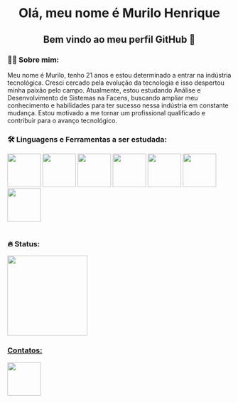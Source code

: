 <div id="header" align="center">
  
# Olá, meu nome é Murilo Henrique
</div> 
<div align="center">
  
## Bem vindo ao meu perfil GitHub 👋
</div>

<link rel="stylesheet" href="https://cdn.jsdelivr.net/gh/devicons/devicon@v2.15.1/devicon.min.css">

<div>
  
### :man_technologist: Sobre mim:
Meu nome é Murilo, tenho 21 anos e estou determinado a entrar na indústria tecnológica. Cresci cercado pela evolução da tecnologia e isso despertou minha paixão pelo campo. Atualmente, estou estudando Análise e Desenvolvimento de Sistemas na Facens, buscando ampliar meu conhecimento e habilidades para ter sucesso nessa indústria em constante mudança. Estou motivado a me tornar um profissional qualificado e contribuir para o avanço tecnológico.
</div>

<div>
  
### :hammer_and_wrench: Linguagens e Ferramentas a ser estudada:

  <img src="https://cdn.jsdelivr.net/gh/devicons/devicon/icons/python/python-plain-wordmark.svg"  width=75/>
  <img src="https://cdn.jsdelivr.net/gh/devicons/devicon/icons/javascript/javascript-original.svg" width=75 />
  <img src="https://cdn.jsdelivr.net/gh/devicons/devicon/icons/java/java-plain.svg" width=75 />
  <img src="https://cdn.jsdelivr.net/gh/devicons/devicon/icons/mysql/mysql-plain-wordmark.svg" width=75 />
  <img src="https://cdn.jsdelivr.net/gh/devicons/devicon/icons/pandas/pandas-original.svg" width=75 />
  <img src="https://cdn.jsdelivr.net/gh/devicons/devicon/icons/git/git-original.svg" width=75/>
  <img src="https://cdn.jsdelivr.net/gh/devicons/devicon/icons/html5/html5-plain-wordmark.svg" width=75/>


</div>
<br>

### :fire: Status:
<div>
<a href="https://github.com/motielk">
<img height="180em" src="https://github-readme-stats.vercel.app/api?username=motielk&show_icons=true&theme=dracula&include_all_commits=true&count_private=true"/>
</div>
  
<div>
  
### Contatos:

<a href="https://www.linkedin.com/in/muriloh102/" target="_blank"><img src="https://cdn.jsdelivr.net/gh/devicons/devicon/icons/linkedin/linkedin-original.svg" width=75 />
</a>
</div> 

  

